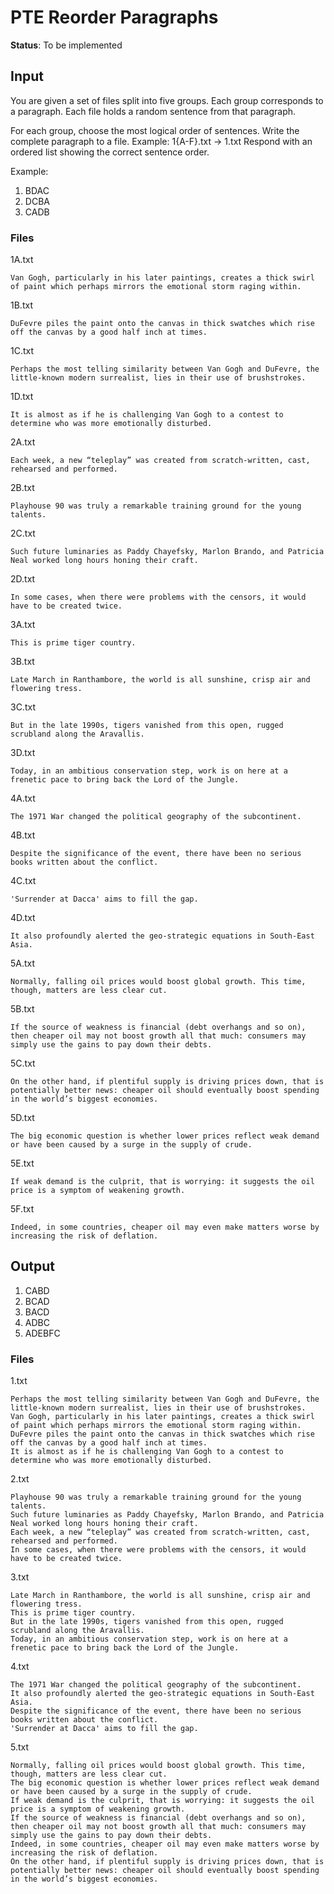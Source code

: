 # PTE Reorder Paragraphs

**Status**: To be implemented

## Input

You are given a set of files split into five groups. Each group corresponds to a paragraph. Each file holds a random sentence from that paragraph.

For each group, choose the most logical order of sentences.
Write the complete paragraph to a file. Example: 1{A-F}.txt -> 1.txt
Respond with an ordered list showing the correct sentence order.

Example:
1. BDAC
2. DCBA
3. CADB

### Files

1A.txt
```
Van Gogh, particularly in his later paintings, creates a thick swirl of paint which perhaps mirrors the emotional storm raging within.
```
1B.txt
```
DuFevre piles the paint onto the canvas in thick swatches which rise off the canvas by a good half inch at times.
```
1C.txt
```
Perhaps the most telling similarity between Van Gogh and DuFevre, the little-known modern surrealist, lies in their use of brushstrokes.
```
1D.txt
```
It is almost as if he is challenging Van Gogh to a contest to determine who was more emotionally disturbed.
```
2A.txt
```
Each week, a new “teleplay” was created from scratch-written, cast, rehearsed and performed.
```
2B.txt
```
Playhouse 90 was truly a remarkable training ground for the young talents.
```
2C.txt
```
Such future luminaries as Paddy Chayefsky, Marlon Brando, and Patricia Neal worked long hours honing their craft.
```
2D.txt
```
In some cases, when there were problems with the censors, it would have to be created twice.
```
3A.txt
```
This is prime tiger country.
```
3B.txt
```
Late March in Ranthambore, the world is all sunshine, crisp air and flowering tress.
```
3C.txt
```
But in the late 1990s, tigers vanished from this open, rugged scrubland along the Aravallis.
```
3D.txt
```
Today, in an ambitious conservation step, work is on here at a frenetic pace to bring back the Lord of the Jungle.
```
4A.txt
```
The 1971 War changed the political geography of the subcontinent.
```
4B.txt
```
Despite the significance of the event, there have been no serious books written about the conflict.
```
4C.txt
```
'Surrender at Dacca' aims to fill the gap.
```
4D.txt
```
It also profoundly alerted the geo-strategic equations in South-East Asia.
```
5A.txt
```
Normally, falling oil prices would boost global growth. This time, though, matters are less clear cut.
```
5B.txt
```
If the source of weakness is financial (debt overhangs and so on), then cheaper oil may not boost growth all that much: consumers may simply use the gains to pay down their debts.
```
5C.txt
```
On the other hand, if plentiful supply is driving prices down, that is potentially better news: cheaper oil should eventually boost spending in the world’s biggest economies.
```
5D.txt
```
The big economic question is whether lower prices reflect weak demand or have been caused by a surge in the supply of crude.
```
5E.txt
```
If weak demand is the culprit, that is worrying: it suggests the oil price is a symptom of weakening growth.
```
5F.txt
```
Indeed, in some countries, cheaper oil may even make matters worse by increasing the risk of deflation.
```

## Output

1. CABD
2. BCAD
3. BACD
4. ADBC
5. ADEBFC

### Files

1.txt
```
Perhaps the most telling similarity between Van Gogh and DuFevre, the little-known modern surrealist, lies in their use of brushstrokes.
Van Gogh, particularly in his later paintings, creates a thick swirl of paint which perhaps mirrors the emotional storm raging within.
DuFevre piles the paint onto the canvas in thick swatches which rise off the canvas by a good half inch at times.
It is almost as if he is challenging Van Gogh to a contest to determine who was more emotionally disturbed.
```

2.txt
```
Playhouse 90 was truly a remarkable training ground for the young talents.
Such future luminaries as Paddy Chayefsky, Marlon Brando, and Patricia Neal worked long hours honing their craft.
Each week, a new “teleplay” was created from scratch-written, cast, rehearsed and performed.
In some cases, when there were problems with the censors, it would have to be created twice.
```

3.txt
```
Late March in Ranthambore, the world is all sunshine, crisp air and flowering tress.
This is prime tiger country.
But in the late 1990s, tigers vanished from this open, rugged scrubland along the Aravallis.
Today, in an ambitious conservation step, work is on here at a frenetic pace to bring back the Lord of the Jungle.
```

4.txt
```
The 1971 War changed the political geography of the subcontinent.
It also profoundly alerted the geo-strategic equations in South-East Asia.
Despite the significance of the event, there have been no serious books written about the conflict.
'Surrender at Dacca' aims to fill the gap.
```

5.txt
```
Normally, falling oil prices would boost global growth. This time, though, matters are less clear cut.
The big economic question is whether lower prices reflect weak demand or have been caused by a surge in the supply of crude.
If weak demand is the culprit, that is worrying: it suggests the oil price is a symptom of weakening growth.
If the source of weakness is financial (debt overhangs and so on), then cheaper oil may not boost growth all that much: consumers may simply use the gains to pay down their debts.
Indeed, in some countries, cheaper oil may even make matters worse by increasing the risk of deflation.
On the other hand, if plentiful supply is driving prices down, that is potentially better news: cheaper oil should eventually boost spending in the world’s biggest economies.
```
